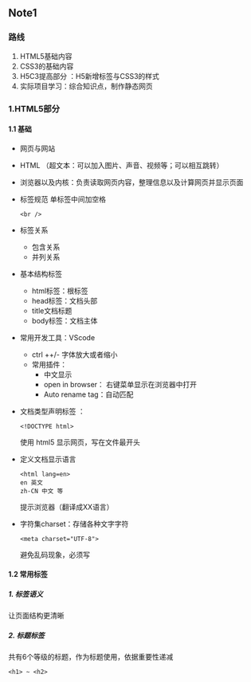 ## Note1

### 路线

1. HTML5基础内容
2. CSS3的基础内容
3. H5C3提高部分 ：H5新增标签与CSS3的样式
4. 实际项目学习：综合知识点，制作静态网页

### 1.HTML5部分

#### 1.1 基础

- 网页与网站
- HTML （超文本：可以加入图片、声音、视频等；可以相互跳转）
- 浏览器以及内核：负责读取网页内容，整理信息以及计算网页并显示页面

- 标签规范
  单标签中间加空格

  ```
  <br />
  ```

- 标签关系

  - 包含关系
  - 并列关系

- 基本结构标签

  - html标签：根标签
  - head标签：文档头部
  - title文档标题
  - body标签：文档主体

- 常用开发工具：VScode

  - ctrl ++/- 字体放大或者缩小
  - 常用插件：
    - 中文显示
    - open in browser： 右键菜单显示在浏览器中打开
    - Auto rename tag：自动匹配
  
- 文档类型声明标签 ： 

  ```
  <!DOCTYPE html>
  ```

  使用 html5 显示网页，写在文件最开头

- 定义文档显示语言

  ```
  <html lang=en>  
  en 英文
  zh-CN 中文 等
  ```

  提示浏览器（翻译成XX语言）

- 字符集charset：存储各种文字字符

  ```
  <meta charset="UTF-8"> 
  ```

  避免乱码现象，必须写

#### 1.2 常用标签

##### 1. 标签语义

让页面结构更清晰

##### 2. 标题标签

共有6个等级的标题，作为标题使用，依据重要性递减

```
<h1> ~ <h2>
```



